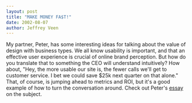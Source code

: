 ```yaml
---
layout: post
title: "MAKE MONEY FA$T!"
date: 2002-08-07
author: Jeffrey Veen
---
```

My partner, Peter, has some interesting ideas for talking about the value of design with business types. We all know usability is important, and that an effective user experience is crucial of online brand perception. But how do you translate that to something the CEO will understand intuitively? How about, "Hey, the more usable our site is, the fewer calls we'll get to customer service. I bet we could save $25k next quarter on that alone." That, of course, is jumping ahead to metrics and ROI, but it's a good example of how to turn the conversation around. Check out Peter's <a href="http://www.adaptivepath.com/publications/essays/archives/000045.php">essay</a> on the subject.

